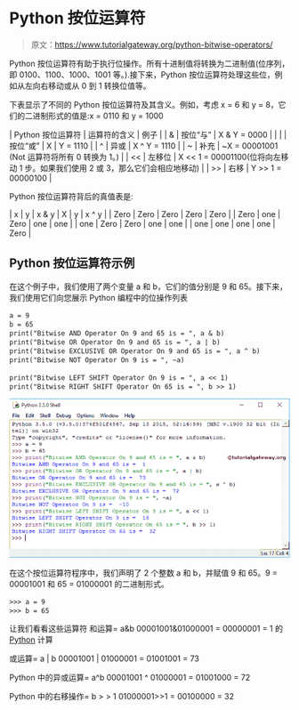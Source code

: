 # Python 按位运算符

> 原文：<https://www.tutorialgateway.org/python-bitwise-operators/>

Python 按位运算符有助于执行位操作。所有十进制值将转换为二进制值(位序列，即 0100、1100、1000、1001 等。).接下来，Python 按位运算符处理这些位，例如从左向右移动或从 0 到 1 转换位值等。

下表显示了不同的 Python 按位运算符及其含义。例如，考虑 x = 6 和 y = 8，它们的二进制形式的值是:x = 0110 和 y = 1000

| Python 按位运算符 | 运算符的含义 | 例子 |
| & | 按位“与” | X & Y = 0000 |
| &#124; | 按位“或” | X &#124; Y = 1110 |
| ^ | 异或 | X ^ Y = 1110 |
| ~ | 补充 | ~X = 00001001 (Not 运算符将所有 0 转换为 1。) |
| << | 左移位 | X << 1 = 00001100(位将向左移动 1 步。如果我们使用 2 或 3，那么它们会相应地移动) |
| >> | 右移 | Y >> 1 = 00000100 |

Python 按位运算符背后的真值表是:

| x | y | x & y | X &#124; y | x ^ y |
| Zero | Zero | Zero | Zero | Zero |
| Zero | one | Zero | one | one |
| one | Zero | Zero | one | one |
| one | one | one | one | Zero |

## Python 按位运算符示例

在这个例子中，我们使用了两个变量 a 和 b，它们的值分别是 9 和 65。接下来，我们使用它们向您展示 Python 编程中的位操作列表

```
a = 9
b = 65
print("Bitwise AND Operator On 9 and 65 is = ", a & b)
print("Bitwise OR Operator On 9 and 65 is = ", a | b)
print("Bitwise EXCLUSIVE OR Operator On 9 and 65 is = ", a ^ b)
print("Bitwise NOT Operator On 9 is = ", ~a)

print("Bitwise LEFT SHIFT Operator On 9 is = ", a << 1)
print("Bitwise RIGHT SHIFT Operator On 65 is = ", b >> 1)
```

![Python Bitwise Operators 1](img/9ba5aa29aa2000ddeb9eeb63c484ad63.png)

在这个按位运算符程序中，我们声明了 2 个整数 a 和 b，并赋值 9 和 65。9 = 00001001 和 65 = 01000001 的二进制形式。

```
>>> a = 9
>>> b = 65
```

让我们看看这些运算符
和运算= a&b
00001001&01000001 = 00000001 = 1 的 [Python](https://www.tutorialgateway.org/python-tutorial/) 计算

或运算= a | b
00001001 | 01000001 = 01001001 = 73

Python 中的异或运算= a^b
00001001 ^ 01000001 = 01001000 = 72

Python 中的右移操作= b > > 1
01000001>>1 = 00100000 = 32